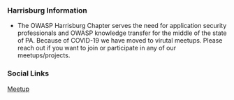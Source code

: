 ### Harrisburg Information
* The OWASP Harrisburg Chapter serves the need for application security professionals and OWASP knowledge transfer for the middle of the state of PA.  Because of COVID-19 we have moved to virutal meetups.  Please reach out if you want to join or participate in any of our meetups/projects.  

### Social Links
[Meetup](https://www.meetup.com/OWASP-Harrisburg-Chapter)


